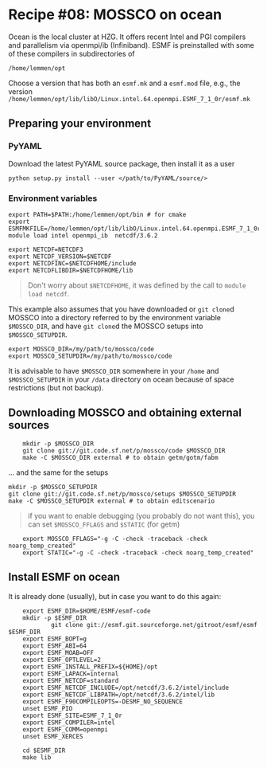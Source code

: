 # Recipe #08: MOSSCO on ocean

Ocean is the local cluster at HZG. It offers recent Intel and PGI compilers and parallelism via openmpi/ib (Infiniband).  ESMF is preinstalled with some of these compilers in subdirectories of

    /home/lemmen/opt

Choose a version that has both an `esmf.mk` and a `esmf.mod` file, e.g., the version `/home/lemmen/opt/lib/libO/Linux.intel.64.openmpi.ESMF_7_1_0r/esmf.mk`

## Preparing your environment

### PyYAML

Download the latest PyYAML source package, then install it as a user

	python setup.py install --user </path/to/PyYAML/source/>

### Environment variables

    export PATH=$PATH:/home/lemmen/opt/bin # for cmake
    export ESMFMKFILE=/home/lemmen/opt/lib/libO/Linux.intel.64.openmpi.ESMF_7_1_0r/esmf.mk
    module load intel openmpi_ib  netcdf/3.6.2

    export NETCDF=NETCDF3
    export NETCDF_VERSION=$NETCDF
    export NETCDFINC=$NETCDFHOME/include
    export NETCDFLIBDIR=$NETCDFHOME/lib

> Don't worry about `$NETCDFHOME`, it was defined by the call to `module load netcdf`.

This example also assumes that you have downloaded or `git clone`d MOSSCO into a directory referred to by the environment variable `$MOSSCO_DIR`, and have `git clone`d the MOSSCO setups into `$MOSSCO_SETUPDIR`.

	export MOSSCO_DIR=/my/path/to/mossco/code
	export MOSSCO_SETUPDIR=/my/path/to/mossco/code

It is advisable to have `$MOSSCO_DIR` somewhere in your `/home` and `$MOSSCO_SETUPDIR` in your `/data` directory on ocean because of space restrictions (but not backup).

## Downloading MOSSCO and obtaining external sources

        mkdir -p $MOSSCO_DIR
        git clone git://git.code.sf.net/p/mossco/code $MOSSCO_DIR
        make -C $MOSSCO_DIR external # to obtain getm/gotm/fabm

... and the same for the setups

	mkdir -p $MOSSCO_SETUPDIR
	git clone git://git.code.sf.net/p/mossco/setups $MOSSCO_SETUPDIR
    make -C $MOSSCO_SETUPDIR external # to obtain editscenario

> if you want to enable debugging (you probably do not want this), you can set `$MOSSCO_FFLAGS` and
> `$STATIC` (for getm)

        export MOSSCO_FFLAGS="-g -C -check -traceback -check noarg_temp_created"
        export STATIC="-g -C -check -traceback -check noarg_temp_created"

## Install ESMF on ocean

It is already done (usually), but in case you want to do this again:

		export ESMF_DIR=$HOME/ESMF/esmf-code
		mkdir -p $ESMF_DIR
                git clone git://esmf.git.sourceforge.net/gitroot/esmf/esmf $ESMF_DIR
		export ESMF_BOPT=g
		export ESMF_ABI=64
		export ESMF_MOAB=OFF
		export ESMF_OPTLEVEL=2
		export ESMF_INSTALL_PREFIX=${HOME}/opt
		export ESMF_LAPACK=internal
		export ESMF_NETCDF=standard
		export ESMF_NETCDF_INCLUDE=/opt/netcdf/3.6.2/intel/include
		export ESMF_NETCDF_LIBPATH=/opt/netcdf/3.6.2/intel/lib
		export ESMF_F90COMPILEOPTS=-DESMF_NO_SEQUENCE
		unset ESMF_PIO
		export ESMF_SITE=ESMF_7_1_0r
		export ESMF_COMPILER=intel
		export ESMF_COMM=openmpi
		unset ESMF_XERCES
  
		cd $ESMF_DIR
		make lib
